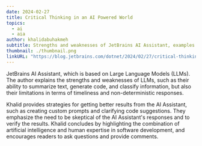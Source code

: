 ```yaml
---
date: 2024-02-27
title: Critical Thinking in an AI Powered World
topics:
  - ai
  - aia
author: khalidabuhakmeh
subtitle: Strengths and weaknesses of JetBrains AI Assistant, examples of edge cases, and strategies to get better results.
thumbnail: ./thumbnail.png
linkURL: "https://blog.jetbrains.com/dotnet/2024/02/27/critical-thinking-in-an-ai-powered-world/"
---
```


JetBrains AI Assistant, which is based on Large Language Models (LLMs). The author explains the strengths and weaknesses of LLMs, such as their ability to summarize text, generate code, and classify information, but also their limitations in terms of timeliness and non-deterministic responses.

Khalid provides strategies for getting better results from the AI Assistant, such as creating custom prompts and clarifying code suggestions. They emphasize the need to be skeptical of the AI Assistant's responses and to verify the results. Khalid concludes by highlighting the combination of artificial intelligence and human expertise in software development, and encourages readers to ask questions and provide comments.
